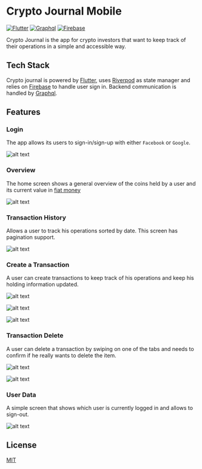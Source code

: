 # Crypto Journal Mobile

[![Flutter](https://img.shields.io/badge/Flutter-3D9CEF?style=for-the-badge&logo=flutter&logoColor=white)](https://flutter.dev/) [![Graphql](https://img.shields.io/badge/Graphql-E00797?style=for-the-badge&logo=graphql&logoColor=white)](https://graphql.org/) [![Firebase](https://img.shields.io/badge/Firebase-F9CA2A?style=for-the-badge&logo=firebase&logoColor=white)](https://firebase.google.com/)

Crypto Journal is the app for crypto investors that want to keep track of their operations in a simple and accessible way.

## Tech Stack

Crypto journal is powered by [Flutter](https://flutter.dev/), uses [Riverpod](https://riverpod.dev/) as state manager and relies on [Firebase](https://firebase.google.com/) to handle user sign in. Backend communication is handled by [Graphql](https://graphql.org/).

## Features

### Login

The app allows its users to sign-in/sign-up with either `Facebook` or `Google`.

![alt text](./.github/readme/login.jpg)

### Overview

The home screen shows a general overview of the coins held by a user and its current value in [fiat money](https://en.wikipedia.org/wiki/Fiat_money)

![alt text](./.github/readme/overview.jpg)

### Transaction History

Allows a user to track his operations sorted by date. This screen has pagination support.

![alt text](./.github/readme/transaction_history.jpg)

### Create a Transaction

A user can create transactions to keep track of his operations and keep his holding information updated.

![alt text](./.github/readme/create_transaction_1.jpg)

![alt text](./.github/readme/create_transaction_2.jpg)

![alt text](./.github/readme/create_transaction_3.jpg)

### Transaction Delete

A user can delete a transaction by swiping on one of the tabs and needs to confirm if he really wants to delete the item.

![alt text](./.github/readme/transaction_delete_1.jpg)

![alt text](./.github/readme/transaction_delete_2.jpg)

### User Data

A simple screen that shows which user is currently logged in and allows to sign-out.

![alt text](./.github/readme/settings.jpg)

## License

[MIT](./LICENSE)
